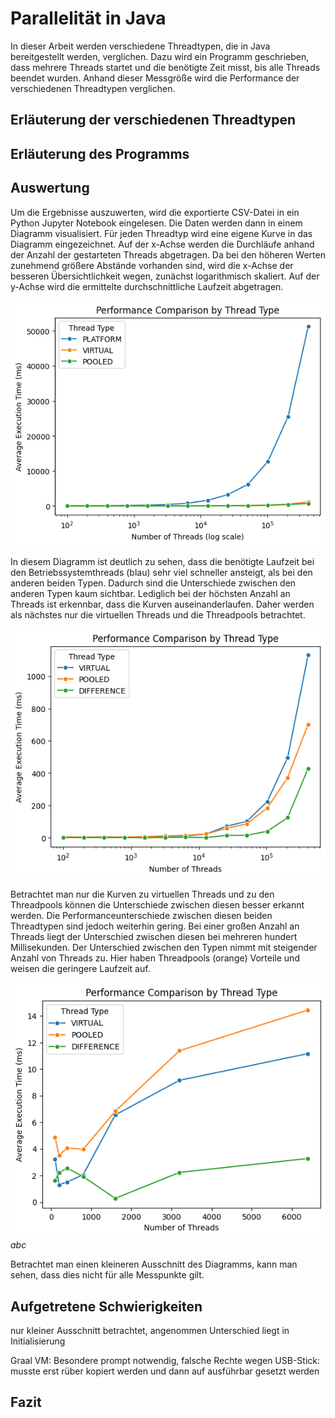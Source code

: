 # Parallelität in Java

In dieser Arbeit werden verschiedene Threadtypen, die in Java bereitgestellt werden, verglichen. Dazu wird ein Programm geschrieben, dass mehrere Threads startet und die benötigte Zeit misst, bis alle Threads beendet wurden. Anhand dieser Messgröße wird die Performance der verschiedenen Threadtypen verglichen.

## Erläuterung der verschiedenen Threadtypen

## Erläuterung des Programms

## Auswertung

Um die Ergebnisse auszuwerten, wird die exportierte CSV-Datei in ein Python Jupyter Notebook eingelesen. Die Daten werden dann in einem Diagramm visualisiert. Für jeden Threadtyp wird eine eigene Kurve in das Diagramm eingezeichnet. Auf der x-Achse werden die Durchläufe anhand der Anzahl der gestarteten Threads abgetragen. Da bei den höheren Werten zunehmend größere Abstände vorhanden sind, wird die x-Achse der besseren Übersichtlichkeit wegen, zunächst logarithmisch skaliert. Auf der y-Achse wird die ermittelte durchschnittliche Laufzeit abgetragen.

![Vergleich aller Threadtypen](images/System1_r1_all_log.png)

In diesem Diagramm ist deutlich zu sehen, dass die benötigte Laufzeit bei den Betriebssystemthreads (blau) sehr viel schneller ansteigt, als bei den anderen beiden Typen. Dadurch sind die Unterschiede zwischen den anderen Typen kaum sichtbar. Lediglich bei der höchsten Anzahl an Threads ist erkennbar, dass die Kurven auseinanderlaufen. Daher werden als nächstes nur die virtuellen Threads und die Threadpools betrachtet.

![Vergleich zwischen Virtual und Pooled Threads](images/System1_r1_part_log.png)

Betrachtet man nur die Kurven zu virtuellen Threads und zu den Threadpools können die Unterschiede zwischen diesen besser erkannt werden. Die Performanceunterschiede zwischen diesen beiden Threadtypen sind jedoch weiterhin gering. Bei einer großen Anzahl an Threads liegt der Unterschied zwischen diesen bei mehreren hundert Millisekunden. Der Unterschied zwischen den Typen nimmt mit steigender Anzahl von Threads zu. Hier haben Threadpools (orange) Vorteile und weisen die geringere Laufzeit auf.

![Ausschnitt aus dem Vergleich zwischen Virtual und Pooled Threads](images/System1_r1_part_short.png)
*abc*

Betrachtet man einen kleineren Ausschnitt des Diagramms, kann man sehen, dass dies nicht für alle Messpunkte gilt.

## Aufgetretene Schwierigkeiten

nur kleiner Ausschnitt betrachtet, angenommen Unterschied liegt in Initialisierung

Graal VM: Besondere prompt notwendig, falsche Rechte wegen USB-Stick: musste erst rüber kopiert werden und dann auf ausführbar gesetzt werden

## Fazit